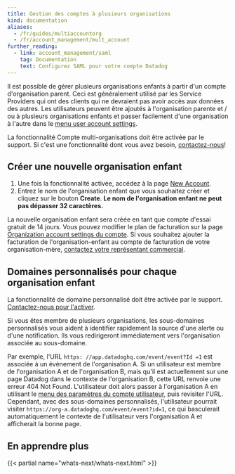 ```yaml
---
title: Gestion des comptes à plusieurs organisations
kind: documentation
aliases:
  - /fr/guides/multiaccountorg
  - /fr/account_management/mult_account
further_reading:
  - link: account_management/saml
    tag: Documentation
    text: Configurez SAML pour votre compte Datadog
---
```

Il est possible de gérer plusieurs organisations enfants à partir d'un compte d'organisation parent.
Ceci est généralement utilisé par les  Service Providers qui ont des clients qui ne devraient pas avoir accès aux données des autres. Les utilisateurs peuvent être ajoutés à l'organisation parente et / ou à plusieurs organisations enfants et passer facilement d'une organisation à l'autre dans le [menu user account settings](/account_management/#managing-your-organizations).

La fonctionnalité Compte multi-organisations doit être activée par le support. Si c'est une fonctionnalité dont vous avez besoin, [contactez-nous](/help)!

## Créer une nouvelle organisation enfant

1. Une fois la fonctionnalité activée, accédez à la page [New Account](https://app.datadoghq.com/account/new_org).
2. Entrez le nom de l'organisation enfant que vous souhaitez créer et cliquez sur le bouton **Create**. **Le nom de l'organisation enfant ne peut pas dépasser 32 caractères.**

La nouvelle organisation enfant sera créée en tant que compte d'essai gratuit de 14 jours. Vous pouvez modifier le plan de facturation sur la page [Organization account settings du compte](https://app.datadoghq.com/account/billing). Si vous souhaitez ajouter la facturation de l'organisation-enfant au compte de facturation de votre organisation-mère, [contactez votre représentant commercial](mailto://success@datadoghq.com).

## Domaines personnalisés pour chaque organisation enfant

La fonctionnalité de domaine personnalisé doit être activée par le support. [Contactez-nous pour l'activer](/help).

Si vous êtes membre de plusieurs organisations, les sous-domaines personnalisés vous aident à identifier rapidement la source d'une alerte ou d'une notification. Ils vous redirigeront immédiatement vers l'organisation associée au sous-domaine.

Par exemple, l'URL `https: //app.datadoghq.com/event/event?Id =1` est associée à un événement de l'organisation A. Si un utilisateur est membre de l'organisation A et de l'organisation B, mais qu'il est actuellement sur une page Datadog dans le contexte de l'organisation B, cette URL renvoie une erreur 404 Not Found. L'utilisateur doit alors passer à l'organisation A en utilisant le [menu des paramètres du compte utilisateur](/account_management/#manage-your-organisations), puis revisiter l'URL. Cependant, avec des sous-domaines personnalisés, l'utilisateur pourrait visiter `https://org-a.datadoghq.com/event/event?id=1`, ce qui basculerait automatiquement le contexte de l'utilisateur vers l'organisation A et afficherait la bonne page.

## En apprendre plus

{{< partial name="whats-next/whats-next.html" >}}